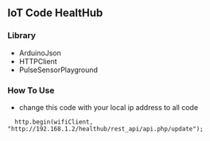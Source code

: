 ## IoT Code HealtHub

### Library
- ArduinoJson
- HTTPClient
- PulseSensorPlayground

### How To Use
- change this code with your local ip address to all code 
```
  http.begin(wifiClient, "http://192.168.1.2/healthub/rest_api/api.php/update");

```
